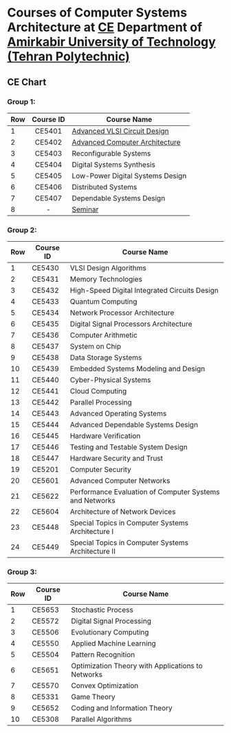 # Courses of Computer Systems Architecture at [CE](https://ce.aut.ac.ir/) Department of [Amirkabir University of Technology (Tehran Polytechnic)](https://aut.ac.ir/en)


## CE Chart

### Group 1:
| Row  | Course ID |  Course Name |
| ------------- | :-: | ------------- |
| 1 | CE5401 | [Advanced VLSI Circuit Design](https://github.com/rezaAdinepour/M.Sc-AUT/tree/main/Advanced%20VLSI) |
| 2 | CE5402 | [Advanced Computer Architecture](https://github.com/rezaAdinepour/M.Sc-AUT/tree/main/Advanced%20Computer%20Architecture) |
| 3 | CE5403 | Reconfigurable Systems |
| 4 | CE5404 | Digital Systems Synthesis |
| 5 | CE5405 | Low-Power Digital Systems Design |
| 6 | CE5406 | Distributed Systems |
| 7 | CE5407 | Dependable Systems Design |
| 8 | - | [Seminar](https://github.com/rezaAdinepour/M.Sc-AUT/tree/main/Seminar) |

### Group 2:
| Row  | Course ID |  Course Name |
| ------------- | ------------- | ------------- |
| 1 | CE5430 | VLSI Design Algorithms |
| 2 | CE5431 | Memory Technologies |
| 3 | CE5432 | High-Speed Digital Integrated Circuits Design |
| 4 | CE5433 | Quantum Computing |
| 5 | CE5434 | Network Processor Architecture |
| 6 | CE5435 | Digital Signal Processors Architecture |
| 7 | CE5436 | Computer Arithmetic |
| 8 | CE5437 | System on Chip |
| 9 | CE5438 | Data Storage Systems |
| 10 | CE5439 | Embedded Systems Modeling and Design |
| 11 | CE5440 | Cyber-Physical Systems |
| 12 | CE5441 | Cloud Computing |
| 13 | CE5442 | Parallel Processing |
| 14 | CE5443 | Advanced Operating Systems |
| 15 | CE5444 | Advanced Dependable Systems Design |
| 16 | CE5445 | Hardware Verification |
| 17 | CE5446 | Testing and Testable System Design |
| 18 | CE5447 | Hardware Security and Trust |
| 19 | CE5201 | Computer Security |
| 20 | CE5601 | Advanced Computer Networks |
| 21 | CE5622 | Performance Evaluation of Computer Systems and Networks |
| 22 | CE5604 | Architecture of Network Devices |
| 23 | CE5448 | Special Topics in Computer Systems Architecture I |
| 24 | CE5449 | Special Topics in Computer Systems Architecture II |

### Group 3:
| Row  | Course ID |  Course Name |
| ------------- | ------------- | ------------- |
| 1 | CE5653 | Stochastic Process |
| 2 | CE5572 | Digital Signal Processing |
| 3 | CE5506 | Evolutionary Computing |
| 4 | CE5550 | Applied Machine Learning |
| 5 | CE5504 | Pattern Recognition |
| 6 | CE5651 | Optimization Theory with Applications to Networks |
| 7 | CE5570 | Convex Optimization |
| 8 | CE5331 | Game Theory |
| 9 | CE5652 | Coding and Information Theory |
| 10 | CE5308 | Parallel Algorithms |

